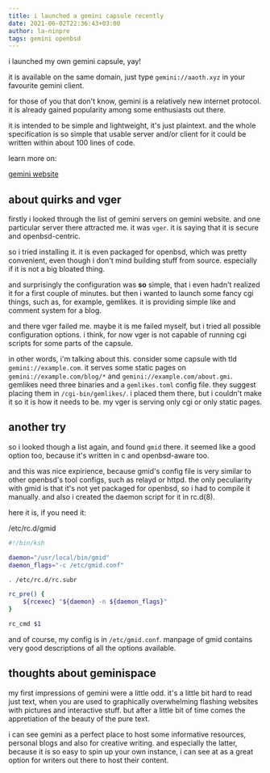 ```yaml
---
title: i launched a gemini capsule recently
date: 2021-06-02T22:36:43+03:00
author: la-ninpre
tags: gemini openbsd
---
```


i launched my own gemini capsule, yay!

it is available on the same domain, just type `gemini://aaoth.xyz` in your
favourite gemini client.

<!--more-->

for those of you that don't know, gemini is a relatively new internet protocol.
it is already gained popularity among some enthusiasts out there.

it is intended to be simple and lightweight, it's just plaintext. and the whole
specification is so simple that usable server and/or client for it could be
written within about 100 lines of code.

learn more on:

[gemini website](https://gemini.circumlunar.space)

## about quirks and vger

firstly i looked through the list of gemini servers on gemini website.
and one particular server there attracted me. it was `vger`.
it is saying that it is secure and openbsd-centric.

so i tried installing it. it is even packaged for openbsd, which was pretty
convenient, even though i don't mind building stuff from source.
especially if it is not a big bloated thing.

and surprisingly the configuration was **so** simple, that i even hadn't
realized it for a first couple of minutes.
but then i wanted to launch some fancy cgi things, such as, for example,
gemlikes. it is providing simple like and comment system for a blog.

and there vger failed me. maybe it is me failed myself, but i tried all
possible configuration options. i think, for now vger is not capable of
running cgi scripts for some parts of the capsule.

in other words, i'm talking about this.
consider some capsule with tld `gemini://example.com`.
it serves some static pages on `gemini://example.com/blog/*` and
`gemini://example.com/about.gmi`.
gemlikes need three binaries and a `gemlikes.toml` config file.
they suggest placing them in `/cgi-bin/gemlikes/`.
i placed them there, but i couldn't make it so it is how it needs to be.
my vger is serving only cgi or only static pages.

## another try

so i looked though a list again, and found `gmid` there. it seemed like
a good option too, because it's written in c and openbsd-aware too.

and this was nice expirience, because gmid's config file is very
similar to other openbsd's tool configs, such as relayd or httpd.
the only peculiarity with gmid is that it's not yet packaged for
openbsd, so i had to compile it manually. and also i created the daemon
script for it in rc.d(8).

here it is, if you need it:

/etc/rc.d/gmid
```sh
#!/bin/ksh

daemon="/usr/local/bin/gmid"
daemon_flags="-c /etc/gmid.conf"

. /etc/rc.d/rc.subr

rc_pre() {
    ${rcexec} "${daemon} -n ${daemon_flags}"
}

rc_cmd $1
```

and of course, my config is in `/etc/gmid.conf`. manpage of gmid contains
very good descriptions of all the options available.

## thoughts about geminispace

my first impressions of gemini were a little odd. it's a little bit hard
to read just text, when you are used to graphically overwhelming
flashing websites with pictures and interactive stuff.
but after a little bit of time comes the appretiation of the beauty
of the pure text. 

i can see gemini as a perfect place to host some informative resources,
personal blogs and also for creative writing.
and especially the latter, because it is so easy to spin up your own
instance, i can see at as a great option for writers out there to
host their content.
